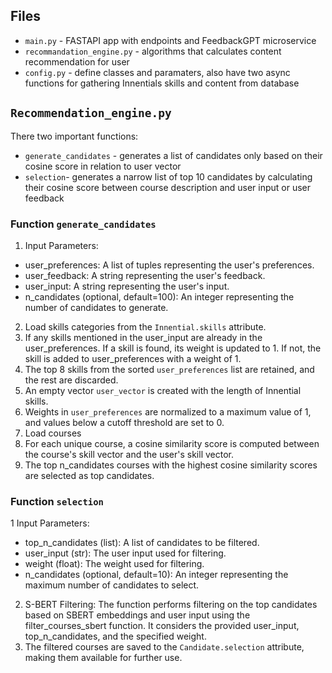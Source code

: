 ## Files
- `main.py` - FASTAPI app with endpoints and FeedbackGPT microservice
- `recommandation_engine.py` - algorithms that calculates content recommendation for user
- `config.py` - define classes and paramaters, also have two async functions for gathering Innentials skills and content from database

## `Recommendation_engine.py`
There two important functions:
- `generate_candidates` - generates a list of candidates only based on their cosine score in relation to user vector
- `selection`- generates a narrow list of top 10 candidates by calculating their cosine score between course description and user input or user feedback

### Function `generate_candidates`
1. Input Parameters:
- user_preferences: A list of tuples representing the user's preferences.
- user_feedback: A string representing the user's feedback.
- user_input: A string representing the user's input.
- n_candidates (optional, default=100): An integer representing the number of candidates to generate.
2. Load skills categories from the `Innential.skills` attribute.
3. If any skills mentioned in the user_input are already in the user_preferences. If a skill is found, its weight is updated to 1. If not, the skill is added to user_preferences with a weight of 1.
4. The top 8 skills from the sorted `user_preferences` list are retained, and the rest are discarded.
5. An empty vector `user_vector` is created with the length of Innential skills.
6. Weights in `user_preferences` are normalized to a maximum value of 1, and values below a cutoff threshold are set to 0.
7. Load courses
8. For each unique course, a cosine similarity score is computed between the course's skill vector and the user's skill vector.
9. The top n_candidates courses with the highest cosine similarity scores are selected as top candidates.

### Function `selection`
1 Input Parameters:
- top_n_candidates (list): A list of candidates to be filtered.
- user_input (str): The user input used for filtering.
- weight (float): The weight used for filtering.
- n_candidates (optional, default=10): An integer representing the maximum number of candidates to select.
2. S-BERT Filtering: The function performs filtering on the top candidates based on SBERT embeddings and user input using the filter_courses_sbert function. It considers the provided user_input, top_n_candidates, and the specified weight.
3. The filtered courses are saved to the `Candidate.selection` attribute, making them available for further use.


